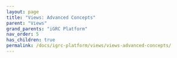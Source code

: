 ```yaml
---
layout: page
title: "Views: Advanced Concepts"
parent: "Views"
grand_parents: "iGRC Platform"
nav_order: 5
has_children: true
permalink: /docs/igrc-platform/views/views-advanced-concepts/
---
```

